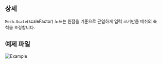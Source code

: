 ## 상세
`Mesh.Scale`(scaleFactor) 노드는 원점을 기준으로 균일하게 입력 크기만큼 메쉬의 축척을 조정합니다.

## 예제 파일

![Example](./Autodesk.DesignScript.Geometry.Mesh.Scale(mesh,%20scaleFactor)_img.jpg)
